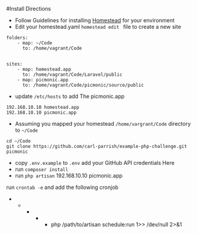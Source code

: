 #Install Directions

+ Follow Guidelines for installing [Homestead](http://laravel.com/docs/5.1/homestead) for your environment
+ Edit your homestead.yaml `homestead edit ` file to create a new site
```
folders:
    - map: ~/Code
      to: /home/vagrant/Code


sites:
    - map: homestead.app
      to: /home/vagrant/Code/Laravel/public
    - map: picmonic.app
      to: /home/vagrant/Code/picmonic/source/public
```
+ update `/etc/hosts` to add The picmonic.app
```
192.168.10.10 homestead.app
192.168.10.10 picmonic.app
```

+ Assuming you mapped your homestead `/home/vargrant/Code` directory to `~/Code`

```
cd ~/Code
git clone https://github.com/carl-parrish/example-php-challenge.git picmonic
```

+ copy `.env.example` to `.env` add your GitHub API credentials Here
+ run `composer install`
+ run `php artisan`
192.168.10.10 picmonic.app

run `crontab -e` and add the following cronjob
* * * * * php /path/to/artisan schedule:run 1>> /dev/null 2>&1
